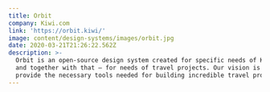 ```yaml
---
title: Orbit
company: Kiwi.com
link: 'https://orbit.kiwi/'
image: content/design-systems/images/orbit.jpg
date: 2020-03-21T21:26:22.562Z
description: >-
  Orbit is an open-source design system created for specific needs of Kiwi.com
  and together with that – for needs of travel projects. Our vision is to
  provide the necessary tools needed for building incredible travel products.
---
```

